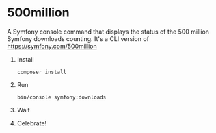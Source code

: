 # 500million

A Symfony console command that displays the status of the 500 million Symfony downloads counting.
It's a CLI version of https://symfony.com/500million

1. Install
    ```
    composer install
    ```
    
2. Run
    ```
    bin/console symfony:downloads
    ```
    
3. Wait
    
4. Celebrate!